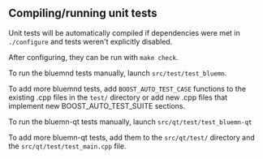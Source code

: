 Compiling/running unit tests
------------------------------------

Unit tests will be automatically compiled if dependencies were met in `./configure`
and tests weren't explicitly disabled.

After configuring, they can be run with `make check`.

To run the bluemnd tests manually, launch `src/test/test_bluemn`.

To add more bluemnd tests, add `BOOST_AUTO_TEST_CASE` functions to the existing
.cpp files in the `test/` directory or add new .cpp files that
implement new BOOST_AUTO_TEST_SUITE sections.

To run the bluemn-qt tests manually, launch `src/qt/test/test_bluemn-qt`

To add more bluemn-qt tests, add them to the `src/qt/test/` directory and
the `src/qt/test/test_main.cpp` file.
